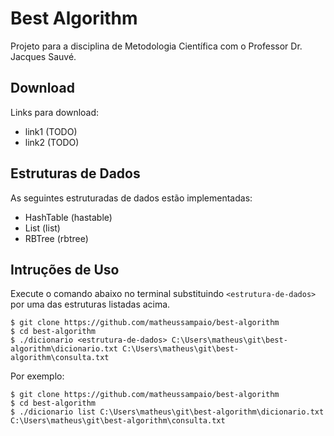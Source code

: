 # Best Algorithm

Projeto para a disciplina de Metodologia Científica com o Professor Dr. Jacques Sauvé.


## Download

Links para download:

* link1 (TODO)
* link2 (TODO)


## Estruturas de Dados

As seguintes estruturadas de dados estão implementadas:

* HashTable (hastable)
* List (list)
* RBTree (rbtree)


## Intruções de Uso

Execute o comando abaixo no terminal substituindo  `<estrutura-de-dados>` por uma das estruturas listadas acima.

```ShellSession
$ git clone https://github.com/matheussampaio/best-algorithm
$ cd best-algorithm
$ ./dicionario <estrutura-de-dados> C:\Users\matheus\git\best-algorithm\dicionario.txt C:\Users\matheus\git\best-algorithm\consulta.txt
```

Por exemplo:

```ShellSession
$ git clone https://github.com/matheussampaio/best-algorithm
$ cd best-algorithm
$ ./dicionario list C:\Users\matheus\git\best-algorithm\dicionario.txt C:\Users\matheus\git\best-algorithm\consulta.txt
```
